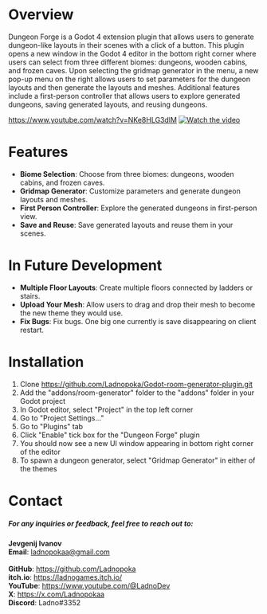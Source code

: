 # Overview
Dungeon Forge is a Godot 4 extension plugin that allows users to generate dungeon-like layouts in their scenes with a click of a button. This plugin opens a new window in the Godot 4 editor in the bottom right corner where users can select from three different biomes: dungeons, wooden cabins, and frozen caves. Upon selecting the gridmap generator in the menu, a new pop-up menu on the right allows users to set parameters for the dungeon layouts and then generate the layouts and meshes. Additional features include a first-person controller that allows users to explore generated dungeons, saving generated layouts, and reusing dungeons.

https://www.youtube.com/watch?v=NKe8HLG3dlM
[![Watch the video](https://img.youtube.com/vi/NKe8HLG3dlM/maxresdefault.jpg)](https://www.youtube.com/watch?v=NKe8HLG3dlM)

# Features
* **Biome Selection**: Choose from three biomes: dungeons, wooden cabins, and frozen caves.<br>
* **Gridmap Generator**: Customize parameters and generate dungeon layouts and meshes.<br>
* **First Person Controller**: Explore the generated dungeons in first-person view.<br>
* **Save and Reuse**: Save generated layouts and reuse them in your scenes.<br>

# In Future Development
* **Multiple Floor Layouts**: Create multiple floors connected by ladders or stairs.<br>
* **Upload Your Mesh**: Allow users to drag and drop their mesh to become the new theme they would use.<br>
* **Fix Bugs**: Fix bugs. One big one currently is save disappearing on client restart. <br>

# Installation
1. Clone https://github.com/Ladnopoka/Godot-room-generator-plugin.git
2. Add the "addons/room-generator" folder to the "addons" folder in your Godot project
3. In Godot editor, select "Project" in the top left corner
4. Go to "Project Settings..."
5. Go to "Plugins" tab
6. Click "Enable" tick box for the "Dungeon Forge" plugin
7. You should now see a new UI window appearing in bottom right corner of the editor
8. To spawn a dungeon generator, select "Gridmap Generator" in either of the themes

# Contact
##### For any inquiries or feedback, feel free to reach out to:

**Jevgenij Ivanov** <br>
**Email**: ladnopokaa@gmail.com <br><br>
**GitHub**: https://github.com/Ladnopoka <br>
**itch.io**: https://ladnogames.itch.io/ <br>
**YouTube**: https://www.youtube.com/@LadnoDev <br>
**X**: https://x.com/Ladnopokaa <br>
**Discord**: Ladno#3352
